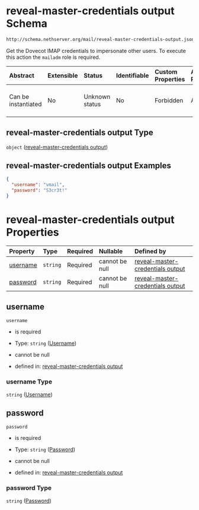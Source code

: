 # reveal-master-credentials output Schema

```txt
http://schema.nethserver.org/mail/reveal-master-credentials-output.json
```

Get the Dovecot IMAP credentials to impersonate other users. To execute this action the `mailadm` role is required.

| Abstract            | Extensible | Status         | Identifiable | Custom Properties | Additional Properties | Access Restrictions | Defined In                                                                                                 |
| :------------------ | :--------- | :------------- | :----------- | :---------------- | :-------------------- | :------------------ | :--------------------------------------------------------------------------------------------------------- |
| Can be instantiated | No         | Unknown status | No           | Forbidden         | Allowed               | none                | [reveal-master-credentials-output.json](mail/reveal-master-credentials-output.json "open original schema") |

## reveal-master-credentials output Type

`object` ([reveal-master-credentials output](reveal-master-credentials-output.md))

## reveal-master-credentials output Examples

```json
{
  "username": "vmail",
  "password": "S3cr3t!"
}
```

# reveal-master-credentials output Properties

| Property              | Type     | Required | Nullable       | Defined by                                                                                                                                                                                 |
| :-------------------- | :------- | :------- | :------------- | :----------------------------------------------------------------------------------------------------------------------------------------------------------------------------------------- |
| [username](#username) | `string` | Required | cannot be null | [reveal-master-credentials output](reveal-master-credentials-output-properties-username.md "http://schema.nethserver.org/mail/reveal-master-credentials-output.json#/properties/username") |
| [password](#password) | `string` | Required | cannot be null | [reveal-master-credentials output](reveal-master-credentials-output-properties-password.md "http://schema.nethserver.org/mail/reveal-master-credentials-output.json#/properties/password") |

## username



`username`

* is required

* Type: `string` ([Username](reveal-master-credentials-output-properties-username.md))

* cannot be null

* defined in: [reveal-master-credentials output](reveal-master-credentials-output-properties-username.md "http://schema.nethserver.org/mail/reveal-master-credentials-output.json#/properties/username")

### username Type

`string` ([Username](reveal-master-credentials-output-properties-username.md))

## password



`password`

* is required

* Type: `string` ([Password](reveal-master-credentials-output-properties-password.md))

* cannot be null

* defined in: [reveal-master-credentials output](reveal-master-credentials-output-properties-password.md "http://schema.nethserver.org/mail/reveal-master-credentials-output.json#/properties/password")

### password Type

`string` ([Password](reveal-master-credentials-output-properties-password.md))
